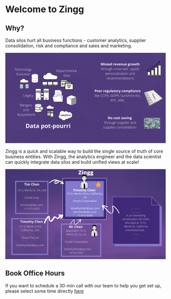 # Welcome to Zingg

## Why?

Data silos hurt all business functions - customer analytics, supplier consolidation, risk and compliance and sales and marketing.   

![data silos](assets/dataSilos.png)

Zingg is a quick and scalable way to build the single source of truth of core business entities. With Zingg, the analytics engineer and the data scientist can quickly integrate data silos and build unified views at scale! 

![# Zingg - Data Mastering At Scale with ML](/assets/dataMastering.png)

## Book Office Hours
If you want to schedule a 30-min call with our team to help you get set up, please select some time directly [here](https://calendly.com/sonalgoyal/30min)



